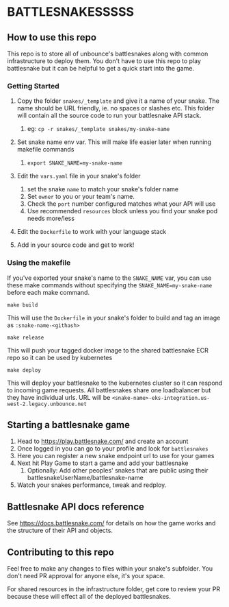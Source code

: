 # BATTLESNAKESSSSS

## How to use this repo

This repo is to store all of unbounce's battlesnakes along with common infrastructure to deploy them. You don't have to use this repo to play battlesnake but it can be helpful to get a quick start into the game.

### Getting Started

1. Copy the folder `snakes/_template` and give it a name of your snake. The name should be URL friendly, ie. no spaces or slashes etc. This folder will contain all the source code to run your battlesnake API stack.
   1. eg: `cp -r snakes/_template snakes/my-snake-name`
2. Set snake name env var. This will make life easier later when running makefile commands
   1. `export SNAKE_NAME=my-snake-name`

3. Edit the `vars.yaml` file in your snake's folder
   1. set the snake `name` to match your snake's folder name
   2. Set `owner` to you or your team's name.
   3. Check the `port` number configured matches what your API will use
   4. Use recommended `resources` block unless you find your snake pod needs more/less

4. Edit the `Dockerfile` to work with your language stack

4. Add in your source code and get to work!

### Using the makefile

If you've exported your snake's name to the `SNAKE_NAME` var, you can use these make commands without specifying the `SNAKE_NAME=my-snake-name` before each make command.

`make build`

This will use the `Dockerfile` in your snake's folder to build and tag an image as `:snake-name-<githash>`

`make release`

This will push your tagged docker image to the shared battlesnake ECR repo so it can be used by kubernetes

`make deploy`

This will deploy your battlesnake to the kubernetes cluster so it can respond to incoming game requests. All battlesnakes share one loadbalancer but they have individual urls. URL will be
`<snake-name>-eks-integration.us-west-2.legacy.unbounce.net`

## Starting a battlesnake game

1. Head to https://play.battlesnake.com/ and create an account
2. Once logged in you can go to your profile and look for `battlesnakes`
3. Here you can register a new snake endpoint url to use for your games
4. Next hit Play Game to start a game and add your battlesnake
   1. Optionally: Add other peoples' snakes that are public using their battlesnakeUserName/battlesnake-name
5. Watch your snakes performance, tweak and redploy.

## Battlesnake API docs reference

See https://docs.battlesnake.com/ for details on how the game works and the structure of their API and objects.

## Contributing to this repo

Feel free to make any changes to files within your snake's subfolder. You don't need PR approval for anyone else, it's your space.

For shared resources in the infrastructure folder, get core to review your PR because these will effect all of the deployed battlesnakes.